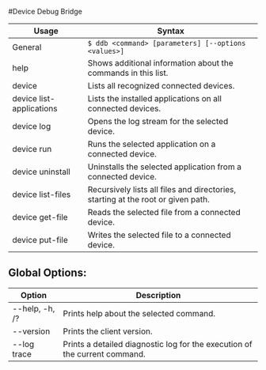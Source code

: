 #Device Debug Bridge

Usage | Syntax
------|-------
General | `$ ddb <command> [parameters] [--options <values>]`
    help                            |Shows additional information about the commands in this list.
    device                          |Lists all recognized connected devices.
    device list-applications        |Lists the installed applications on all connected devices.
    device log                      |Opens the log stream for the selected device.
    device run                      |Runs the selected application on a connected device.
    device uninstall                |Uninstalls the selected application from a connected device.
    device list-files               |Recursively lists all files and directories, starting at the root or given path.
    device get-file                 |Reads the selected file from a connected device.
    device put-file                 |Writes the selected file to a connected device.
## Global Options:
Option | Description
-------|---------
    --help, -h, /?        |Prints help about the selected command.
    --version             |Prints the client version.
    --log trace           |Prints a detailed diagnostic log for the execution of the current command.
